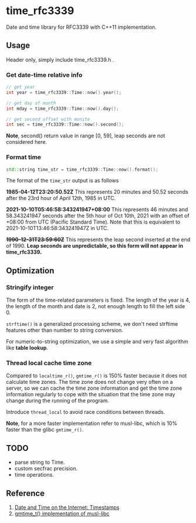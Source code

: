 # time_rfc3339

Date and time library for RFC3339 with C++11 implementation.

## Usage

Header only, simply include time_rfc3339.h .

### Get date-time relative info

```c++
// get year
int year = time_rfc3339::Time::now().year();

// get day of month
int mday = time_rfc3339::Time::now().day();

// get second offset with monite
int sec = time_rfc3339::Time::now().second();
```

**Note**, second() return value in range [0, 59], leap seconds are not considered here.

### Format time

```c++
std::string time_str = time_rfc3339::Time::now().format();
```

The format of the `time_str` output is as follows

**1985-04-12T23:20:50.52Z**
This represents 20 minutes and 50.52 seconds after the 23rd hour of April 12th, 1985 in UTC.

**2021-10-10T05:46:58:343241947+08:00**
This represents 46 minutes and 58.343241947 seconds after the 5th hour of Oct 10th, 2021 with an offset of +08:00 from UTC (Pacific Standard Time). Note that this is equivalent to 2021-10-10T13:46:58:343241947Z in UTC.

~~**1990-12-31T23:59:60Z**~~
This represents the leap second inserted at the end of 1990. **Leap seconds are unpredictable, so this form will not appear in time_rfc3339.**


## Optimization

### Stringify integer

The form of the time-related parameters is fixed. The length of the year is 4, the length of the month and date is 2, not enough length to fill the left side 0.

`strftime()` is a generalized processing scheme, we don't need strftime features other than number to string conversion.

For numeric-to-string optimization, we use a simple and very fast algorithm like **table lookup**.

### Thread local cache time zone

Compared to `localtime_r()`, `gmtime_r()` is 150% faster because it does not calculate time zones. The time zone does not change very often on a server, so we can cache the time zone information and get the time zone information regularly to cope with the situation that the time zone may change during the running of the program.

Introduce `thread_local` to avoid race conditions between threads.

**Note**, for a more faster implementation refer to  musl-libc, which is 10% faster than the glibc `gmtime_r()`.

## TODO

- parse string to Time.
- custom secfrac precision.
- time operations.

## Reference
1. [Date and Time on the Internet: Timestamps](https://www.rfc-editor.org/rfc/inline-errata/rfc3339.html)
2. [gmtime_t() implementation of musl-libc](https://git.musl-libc.org/cgit/musl/tree/src/time/gmtime_r.c?h=v1.2.2#n4)